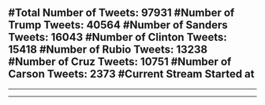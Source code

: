 #Total Number of Tweets: 97931 
#Number of Trump Tweets: 40564
#Number of Sanders Tweets: 16043
#Number of Clinton Tweets: 15418
#Number of Rubio Tweets: 13238
#Number of Cruz Tweets: 10751
#Number of Carson Tweets: 2373
#Current Stream Started at 
---
---
---

